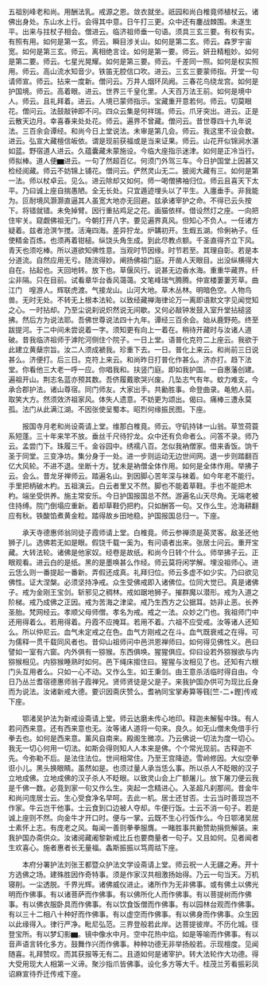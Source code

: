 <!-- { "loadSidebar": true } -->
五祖别峰老和尚。用酬法乳。戒源之恩。敛衣就坐。祇园和尚白椎竟师植杖云。诸佛出身处。东山水上行。会得其中意。日午打三更。众中还有鏖战棘围。未遂生平。出来与拄杖子相会。僧进云。临济祖师垂一句语。须具三玄三要。有权有实。有照有用。如何是第一玄。师云。瞬目涉关山。如何是第二玄。师云。森罗宇宙宽。如何是第三玄。师云。离相绝言诠。如何是第一要。师云。妍丑精粗妙。如何是第二要。师云。七星光晃耀。如何是第三要。师云。千差同一照。如何是权实照用。师云。高山流水知音少。铁笛无腔信口吹。进云。三玄三要蒙师指。开堂一句请师宣。师云。拈来一度新。僧问云。万井人烟环凤阙。三春花鸟绕龙宫。如何是护国境。师云。高着眼。进云。世界三千皇化里。人天百万法王前。如何是境中人。师云。且礼拜着。进云。人境已蒙师指示。宝藏重开意若何。师云。切莫眼花。僧问云。法鼓敲钟即不问。四众云集是何祥瑞。师云。爪牙突出。进云。正是云散天边月。幸喜春来处处花。师云。遍界不曾藏。僧问云。昔世尊四十九年说法。三百余会谭经。和尚今日上堂说法。未审是第几会。师云。我这里不设会数。进云。弘宣大藏檀信皈依。谓是现前获福或是当来证果。师云。山花开似锦涧水湛如蓝。野宿道人进云。久蕴囊藏未蒙施设。今临大座指示迷津。如何是正冷当行。师拟棒。道人便▆进云。一句了然超百亿。何须门外驾三车。今日护国堂上因甚又检经阅藏。师云不妨锦上铺花。僧问云。俨然灵山无二。披阅大藏有三。如何是第一法。师以杖卓云。见么。进云除却又如何。师一喝僧拂袖归位。师云且喜天下太平。乃曰诚上座自揣愚陋。全无长处。只宜遁迹埋头以了平生。入廛垂手。非我能为。叵耐境风灏灏直逼其人虽宽大地亦无回避。兹承诸宰护之命。不得已云头按下。将错就错。未免掉臂。因行重拈鸡足之花。画猫依样。借设然灯之座。一向把住牢关。窥觑佛祖无门。今朝打开八字。要见遍界真风。但知心不负人。一任诸方疑着。兹者沧溟乍搅。活淹四海。差异狞龙。炉韝初开。生煆五湖。伶俐衲子。任使精金百炼。也须再着钳槌。纵饶头角生成。到此尽教点额。千圣直得齐立下风。青天也须吃棒。所以道欲知佛性意。当观时节因缘。时节若至。其理自彰。若是本分道流。自然应用无亏。随流得妙。阐扬佛祖门庭。开凿人天眼目。出没纵横得大自在。拈起也。天回地转。放下也。草偃风行。说甚无边香水海。重重华藏界。纤尘非隔。只在目前。试看章华台香风蔼蔼。文笔峰瑞气腾腾。仲宣楼萋萋芳草。曲江门　喤游人。辉联虎渡。气接龙山。山河大地。草木丛林。明暗色空。人物鸟兽。无时无处。不转无上根本法轮。以致经藏禅海律论万一离即语默文字见闻觉知之心。一时拈却。乃至尘说刹说炽然说无间歇。又何必敲钟发鼓入室升堂拈槌竖拂。然后方为说法耶。吾佛世尊说法四十九年。谭经三百余会。始从鹿野苑。终至跋提河。于二中间未尝说着一字。须知更有向上一着在。稍待开藏时与汝诸人道破。昔我临济祖师于滹陀河侧住个院子。一日上堂。语普化克符二上座云。我欲于此建立黄蘖宗旨。汝二人须成褫我。珍重下去。一日。普化上来云。和尚前三日说甚么。济便打。后三日。克符上来云。和尚昨日打普化作甚么。济亦打。趋下法堂。你看他三大老一呼一应。你唱我和。扶竖门庭。即如我护国。一自惠藩创建。遍祖开山。荆志名蓝亦预其数。吾侪履戴歌哭兴废。几坠志气有年。蚊力难支。今承合郡护法。诸山尊宿。同门师友。大家出手。共勷胜事。命登曲录。黾勉人前。取笑大方。然须效济祖家风。体失人遗意。不妨更为颂出。偈曰。痛棒三遭永莫孤。法门从此满江湖。不因张使呈蜀本。昭烈何缘振民图。下座。

　　报国寺月老和尚设斋请上堂。维那白椎竟。师云。守矶持钵一山翁。草笠荷蓑系短蓬。三十年来竿不放。垂丝千尺待狞龙。众中还有负命者么。问答不录。师乃云。孟尝门下。珠履三千。金谷园中。绣襦八百。怎似我衲僧家。借来香饭。饷千圣于同堂。三变净坊。集分身于一处。进一步则运动无边世间网。退一步则踏翻百亿大风轮。不进不退。坐断十方。犹未是衲僧全体作用。如何是全体作用。举拂子云。会么。昔龙牙禅师云。踏遍名山。到因脚心苦年深与袜着。如今年老不能行。手里把柄破木杓。五祖演云。白云者里又不然。脚也不能着草鞋。手也不能把木杓。端坐受供养。施主常安乐。今日护国报国总不然。游遍名山天尽角。无端老被住持缚。院门倒塌应重新。着却草鞋仍把杓。只如酬答一句。又作么生。沧海耕翻应有秋。铁酸馅煮黄金粒。踏得故乡田地稳。护国报国总归一。下座。

　　承天寺德惠师翁同徒子霞师请上堂。白椎竟。师云参禅须是英灵客。敌圣还他狮子儿。选佛若无如是眼。假饶千载一奚为。有问语者出来。张居士问云。重开宝藏。大转法轮。诸佛是他家奴。经卷是故纸。和尚今日转个什么。师举拂子云。正眼观看。进云白的是纸。黑的是墨唤甚么作经。师云莫将闲学解。埋没祖师心。进云恁么则一番提起一番新。弄假还成真。礼拜归位。师云多虚不如少实。乃曰欲见佛性。证大涅槃。必须坚持净戒。众生受佛戒即入诸佛位。位同大觉已。真是诸佛子。戒为金刚王宝剑。斩邪见之稠林。戒如踞地狮子。摧群魔以潜形。戒为入道之阶梯。戒乃成佛之正因。戒为苦海之津梁。戒乃生西方之公据耳。妨非止恶。长养圣胎。梵网经云。孝顺父母师僧。孝名为戒。戒之一法。众妙之门也。我祖师门中还用得着么。若用得着。丹霞不应掩耳。若用不着。六祖不应受戒。汝等诸人还知么。所以仲尼云。血气未定戒之在色。血气方刚戒之在斗。血气既衰戒之在得。可为儒释一贯千载同风者也。昔仰山祖师问中邑洪恩禅师曰。如何得见佛性义。邑曰譬如一室有六窗。内外俱有一猕猴。东西俱唤。猩猩俱应。仰曰设若外猕猴欲与内猕猴相见。内猕猴睡熟时如何。邑下绳床搊住曰。猩猩与汝相见了也。还知有六根门头互用者么。只如一心不动。又作么生。如王秉剑。由王意杀活临时得自由。今日乃丛兰耆宿德惠师翁子霞禅兄。贤师贤徒是父是子。来我护国办供可为现比丘身而为说法。汝诸新戒大德。要识因斋庆赞么。耆衲同宝掌寿算等篯[竺-二+鏗]传戒下座。

　　鄂渚吴护法为新戒设斋请上堂。师云达磨未传心地印。释迦未解髻中珠。有人若问西来意。还有西来意也无。汝等诸人道将一句来。良久。如无山僧未免借手行拳去也。如何是西来意。薰风自南来。殿阁生微凉。乃云佛说一切法为度一切心。我无一切心何用一切法。如斯会得则知人人本来是佛。个个常光现前。古释迦不先。今弥勒不后。是法住法位。世间相常住。乃至王宫降迹。雪岭修因。大似空拳诳小儿。黑头换眼睛。虽然如是。也须过量人承当恁么事。所以杀人不眨眼的汉子立地成佛。立地成佛的汉子杀人不眨眼。以致灵山会上广额屠儿。放下屠刀便云我是千佛一数。必竟到家一句又作么生。突起一念精进心。入圣超凡刹那间。昔金牛和尚问庞居士云。生心受食净名早呵。去此一机。居士还甘否。士云当时善现岂不作家。牛云岂干他事。士云食到口边被人夺却。牛便行饭。士云不消一句子。若是诚上座则不然。向金牛才开口时。便与一掌。云既不生心行饭作么。今日鄂渚吴居士素怀上志。有庞老之风。每闻一善则拳拳服膺。一睹胜事共勷赞助捐赀解装。来我护国办斋供众。汝诸阅藏阇黎新戒比丘也要商量者一句子。又且如何。见者闻者生欢喜心。施者惠者长无量福。螽斯振振以笃周祜下座。

　　本府分署护法刘张王都暨众护法文学设斋请上堂。师云祝一人无疆之寿。开十方选佛之场。建殊胜因作奇特事。须是作家汉共相激扬始得。乃云一句当天。万机寝削。一尘透脱。千界光辉。诸佛威仪进止。诸所作为无非佛事。或有佛土以佛光明而作佛事。有以诸菩萨而作佛事。有以佛所化人而作佛事。有以菩提树而作佛事。有以佛衣服卧具而作佛事。有以饮食饭僧而作佛事。有以园林台观而作佛事。有以三十二相八十种好而作佛事。有以虚空而作佛事。有以佛身而作佛事。众生因以此缘得入。律行严净。毗尼弘范。三界登般若此岸。达菩提彼岸。不历化城。径登宝所。有以梦幻影▆。镜中像水中月。空中花热中焰。如是等喻而作佛事。有以音声语言转化多方。鼓舞作兴而作佛事。种种功德无非举扬般若。示现檀度。见闻随喜。礼拜赞叹。而其获报等无有二。且道如何是诸宰护。转大法轮作大功德。得大受用现大人相第一义谛。聚沙指爪皆佛事。设化多方等大千。桂茂兰芳看振彩凤诏麻宣待乔迁传戒下座。

